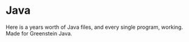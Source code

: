 Java
====

Here is a years worth of Java files, and every single program, working. Made for Greenstein Java. 

